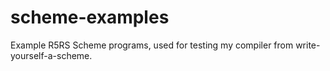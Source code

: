 # scheme-examples
Example R5RS Scheme programs, used for testing my compiler from write-yourself-a-scheme.
